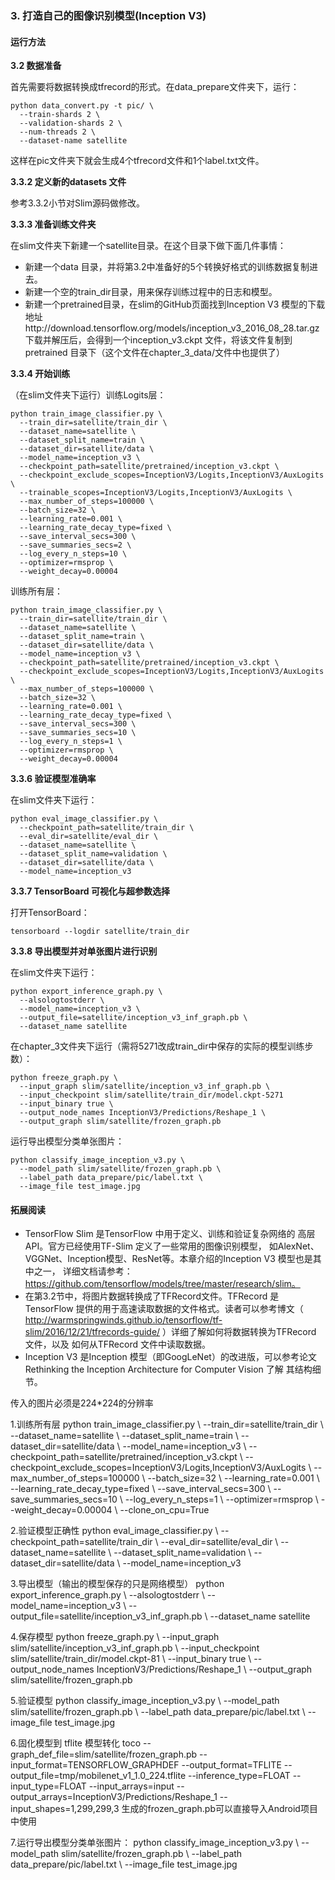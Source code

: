 ### 3. 打造自己的图像识别模型(Inception V3)

#### 运行方法

**3.2 数据准备**

首先需要将数据转换成tfrecord的形式。在data_prepare文件夹下，运行：
```
python data_convert.py -t pic/ \
  --train-shards 2 \
  --validation-shards 2 \
  --num-threads 2 \
  --dataset-name satellite
```
这样在pic文件夹下就会生成4个tfrecord文件和1个label.txt文件。

**3.3.2 定义新的datasets 文件**

参考3.3.2小节对Slim源码做修改。

**3.3.3 准备训练文件夹**

在slim文件夹下新建一个satellite目录。在这个目录下做下面几件事情：
- 新建一个data 目录，并将第3.2中准备好的5个转换好格式的训练数据复制进去。
- 新建一个空的train_dir目录，用来保存训练过程中的日志和模型。
- 新建一个pretrained目录，在slim的GitHub页面找到Inception V3 模型的下载地址http://download.tensorflow.org/models/inception_v3_2016_08_28.tar.gz 下载并解压后，会得到一个inception_v3.ckpt 文件，将该文件复制到pretrained 目录下（这个文件在chapter_3_data/文件中也提供了）

**3.3.4 开始训练**

（在slim文件夹下运行）训练Logits层：
```
python train_image_classifier.py \
  --train_dir=satellite/train_dir \
  --dataset_name=satellite \
  --dataset_split_name=train \
  --dataset_dir=satellite/data \
  --model_name=inception_v3 \
  --checkpoint_path=satellite/pretrained/inception_v3.ckpt \
  --checkpoint_exclude_scopes=InceptionV3/Logits,InceptionV3/AuxLogits \
  --trainable_scopes=InceptionV3/Logits,InceptionV3/AuxLogits \
  --max_number_of_steps=100000 \
  --batch_size=32 \
  --learning_rate=0.001 \
  --learning_rate_decay_type=fixed \
  --save_interval_secs=300 \
  --save_summaries_secs=2 \
  --log_every_n_steps=10 \
  --optimizer=rmsprop \
  --weight_decay=0.00004
```

训练所有层：
```
python train_image_classifier.py \
  --train_dir=satellite/train_dir \
  --dataset_name=satellite \
  --dataset_split_name=train \
  --dataset_dir=satellite/data \
  --model_name=inception_v3 \
  --checkpoint_path=satellite/pretrained/inception_v3.ckpt \
  --checkpoint_exclude_scopes=InceptionV3/Logits,InceptionV3/AuxLogits \
  --max_number_of_steps=100000 \
  --batch_size=32 \
  --learning_rate=0.001 \
  --learning_rate_decay_type=fixed \
  --save_interval_secs=300 \
  --save_summaries_secs=10 \
  --log_every_n_steps=1 \
  --optimizer=rmsprop \
  --weight_decay=0.00004
```

**3.3.6 验证模型准确率**

在slim文件夹下运行：
```
python eval_image_classifier.py \
  --checkpoint_path=satellite/train_dir \
  --eval_dir=satellite/eval_dir \
  --dataset_name=satellite \
  --dataset_split_name=validation \
  --dataset_dir=satellite/data \
  --model_name=inception_v3
```

**3.3.7 TensorBoard 可视化与超参数选择**

打开TensorBoard：
```
tensorboard --logdir satellite/train_dir
```

**3.3.8 导出模型并对单张图片进行识别**

在slim文件夹下运行：
```
python export_inference_graph.py \
  --alsologtostderr \
  --model_name=inception_v3 \
  --output_file=satellite/inception_v3_inf_graph.pb \
  --dataset_name satellite
```

在chapter_3文件夹下运行（需将5271改成train_dir中保存的实际的模型训练步数）：
```
python freeze_graph.py \
  --input_graph slim/satellite/inception_v3_inf_graph.pb \
  --input_checkpoint slim/satellite/train_dir/model.ckpt-5271
  --input_binary true \
  --output_node_names InceptionV3/Predictions/Reshape_1 \
  --output_graph slim/satellite/frozen_graph.pb
```

运行导出模型分类单张图片：
```
python classify_image_inception_v3.py \
  --model_path slim/satellite/frozen_graph.pb \
  --label_path data_prepare/pic/label.txt \
  --image_file test_image.jpg
```


#### 拓展阅读

- TensorFlow Slim 是TensorFlow 中用于定义、训练和验证复杂网络的 高层API。官方已经使用TF-Slim 定义了一些常用的图像识别模型， 如AlexNet、VGGNet、Inception模型、ResNet等。本章介绍的Inception V3 模型也是其中之一， 详细文档请参考： https://github.com/tensorflow/models/tree/master/research/slim。
- 在第3.2节中，将图片数据转换成了TFRecord文件。TFRecord 是 TensorFlow 提供的用于高速读取数据的文件格式。读者可以参考博文（ http://warmspringwinds.github.io/tensorflow/tf-slim/2016/12/21/tfrecords-guide/ ）详细了解如何将数据转换为TFRecord 文件，以及 如何从TFRecord 文件中读取数据。
- Inception V3 是Inception 模型（即GoogLeNet）的改进版，可以参考论文Rethinking the Inception Architecture for Computer Vision 了解 其结构细节。



传入的图片必须是224*224的分辨率

1.训练所有层
python train_image_classifier.py \  --train_dir=satellite/train_dir \  --dataset_name=satellite \  --dataset_split_name=train \  --dataset_dir=satellite/data \  --model_name=inception_v3 \  --checkpoint_path=satellite/pretrained/inception_v3.ckpt \  --checkpoint_exclude_scopes=InceptionV3/Logits,InceptionV3/AuxLogits \  --max_number_of_steps=100000 \  --batch_size=32 \  --learning_rate=0.001 \  --learning_rate_decay_type=fixed \  --save_interval_secs=300 \  --save_summaries_secs=10 \  --log_every_n_steps=1 \  --optimizer=rmsprop \  --weight_decay=0.00004 \  --clone_on_cpu=True

2.验证模型正确性
python eval_image_classifier.py \  --checkpoint_path=satellite/train_dir \  --eval_dir=satellite/eval_dir \  --dataset_name=satellite \  --dataset_split_name=validation \  --dataset_dir=satellite/data \  --model_name=inception_v3

3.导出模型（输出的模型保存的只是网络模型）
python export_inference_graph.py \  --alsologtostderr \  --model_name=inception_v3 \  --output_file=satellite/inception_v3_inf_graph.pb \  --dataset_name satellite

4.保存模型
python freeze_graph.py \  --input_graph slim/satellite/inception_v3_inf_graph.pb \  --input_checkpoint slim/satellite/train_dir/model.ckpt-81 \  --input_binary true \  --output_node_names InceptionV3/Predictions/Reshape_1 \  --output_graph slim/satellite/frozen_graph.pb

5.验证模型
python classify_image_inception_v3.py \  --model_path slim/satellite/frozen_graph.pb \  --label_path data_prepare/pic/label.txt \  --image_file test_image.jpg

6.固化模型到 tflite 模型转化
toco --graph_def_file=slim/satellite/frozen_graph.pb --input_format=TENSORFLOW_GRAPHDEF --output_format=TFLITE --output_file=tmp/mobilenet_v1_1.0_224.tflite --inference_type=FLOAT --input_type=FLOAT --input_arrays=input --output_arrays=InceptionV3/Predictions/Reshape_1 --input_shapes=1,299,299,3
生成的frozen_graph.pb可以直接导入Android项目中使用

7.运行导出模型分类单张图片：
python classify_image_inception_v3.py \  --model_path slim/satellite/frozen_graph.pb \  --label_path data_prepare/pic/label.txt \  --image_file test_image.jpg

```
